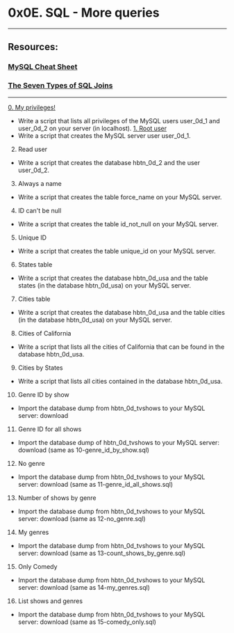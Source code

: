 # 0x0E. SQL - More queries
---
## Resources:
### [MySQL Cheat Sheet](https://intellipaat.com/mediaFiles/2019/02/SQL-Commands-Cheat-Sheet.pdf)
### [The Seven Types of SQL Joins](https://tableplus.com/blog/2018/09/a-beginners-guide-to-seven-types-of-sql-joins.html)
---
[0. My privileges!](https://github.com/Matiko-Codes/alx-higher_level_programming/blob/master/0x0E-SQL_more_queries/0-privileges.sql)
* Write a script that lists all privileges of the MySQL users user_0d_1 and user_0d_2 on your server (in localhost).
[1. Root user](https://github.com/Matiko-Codes/alx-higher_level_programming/blob/master/0x0E-SQL_more_queries/1-create_user.sql)
* Write a script that creates the MySQL server user user_0d_1.
2. Read user
* Write a script that creates the database hbtn_0d_2 and the user user_0d_2.
3. Always a name
* Write a script that creates the table force_name on your MySQL server.
4. ID can't be null
* Write a script that creates the table id_not_null on your MySQL server.
5. Unique ID
* Write a script that creates the table unique_id on your MySQL server.
6. States table
* Write a script that creates the database hbtn_0d_usa and the table states (in the database hbtn_0d_usa) on your MySQL server.
7. Cities table
* Write a script that creates the database hbtn_0d_usa and the table cities (in the database hbtn_0d_usa) on your MySQL server.
8. Cities of California
* Write a script that lists all the cities of California that can be found in the database hbtn_0d_usa.
9. Cities by States
* Write a script that lists all cities contained in the database hbtn_0d_usa.
10. Genre ID by show
* Import the database dump from hbtn_0d_tvshows to your MySQL server: download
11. Genre ID for all shows
* Import the database dump of hbtn_0d_tvshows to your MySQL server: download (same as 10-genre_id_by_show.sql)
12. No genre
* Import the database dump from hbtn_0d_tvshows to your MySQL server: download (same as 11-genre_id_all_shows.sql)
13. Number of shows by genre
* Import the database dump from hbtn_0d_tvshows to your MySQL server: download (same as 12-no_genre.sql)
14. My genres
* Import the database dump from hbtn_0d_tvshows to your MySQL server: download (same as 13-count_shows_by_genre.sql)
15. Only Comedy
* Import the database dump from hbtn_0d_tvshows to your MySQL server: download (same as 14-my_genres.sql)
16. List shows and genres
* Import the database dump from hbtn_0d_tvshows to your MySQL server: download (same as 15-comedy_only.sql)
